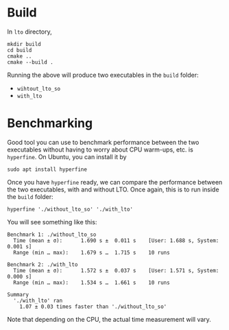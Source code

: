 # Build
In `lto` directory, 
```
mkdir build
cd build
cmake ..
cmake --build .
```
Running the above will produce two executables in the `build` folder:
 - `wihtout_lto_so`
 - `with_lto`

# Benchmarking
Good tool you can use to benchmark performance between the two executables
without having to worry about CPU warm-ups, etc. is `hyperfine`.
On Ubuntu, you can install it by
```
sudo apt install hyperfine
```
Once you have `hyperfine` ready, we can compare the performance between 
the two executables, with and without LTO. Once again, this is to run 
inside the `build` folder:
```
hyperfine './without_lto_so' './with_lto'
```
You will see something like this:
```hyperfine './without_lto_so' './with_lto'
Benchmark 1: ./without_lto_so
  Time (mean ± σ):      1.690 s ±  0.011 s    [User: 1.688 s, System: 0.001 s]
  Range (min … max):    1.679 s …  1.715 s    10 runs
 
Benchmark 2: ./with_lto
  Time (mean ± σ):      1.572 s ±  0.037 s    [User: 1.571 s, System: 0.000 s]
  Range (min … max):    1.534 s …  1.661 s    10 runs
 
Summary
  './with_lto' ran
    1.07 ± 0.03 times faster than './without_lto_so'

```
Note that depending on the CPU, the actual time measurement will vary.
